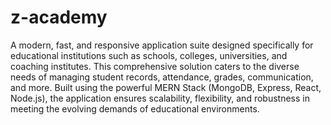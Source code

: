 # z-academy
A modern, fast, and responsive application suite designed specifically for educational institutions such as schools, colleges, universities, and coaching institutes. This comprehensive solution caters to the diverse needs of managing student records, attendance, grades, communication, and more. Built using the powerful MERN Stack (MongoDB, Express, React, Node.js), the application ensures scalability, flexibility, and robustness in meeting the evolving demands of educational environments.